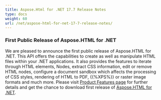 ```yaml
---
title: Aspose.Html for .NET 17.7 Release Notes
type: docs
weight: 60
url: /net/aspose-html-for-net-17-7-release-notes/
---
```


### **First Public Release of Aspose.HTML for .NET**
We are pleased to announce the first public release of Aspose.HTML for .NET. This API offers the capabilities to create as well as manipulate HTML files within your .NET applications. It also provides the features to iterate through HTML elements, Nodes, extract CSS information, edit or remove HTML nodes, configure a document sandbox which affects the processing of CSS styles, rendering of HTML to PDF, {{%XPS%}} or raster image formats and much more. Please visit [Product Features page](/html/net/features-list/) for further details and get the chance to download first release of [Aspose.HTML for .NET](https://downloads.aspose.com/html/net).
